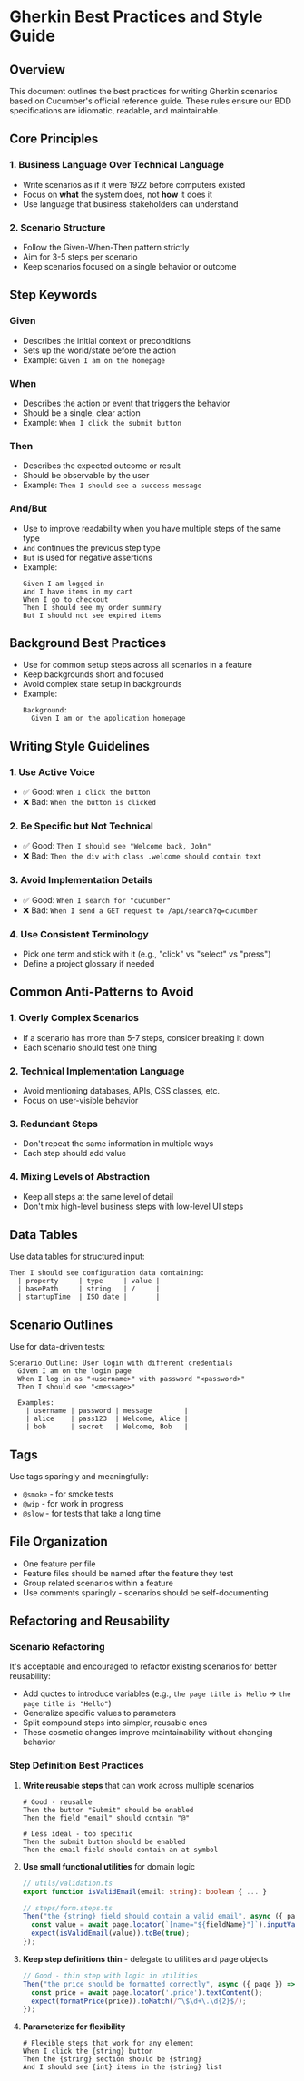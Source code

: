 # Gherkin Best Practices and Style Guide

## Overview
This document outlines the best practices for writing Gherkin scenarios based on Cucumber's official reference guide. These rules ensure our BDD specifications are idiomatic, readable, and maintainable.

## Core Principles

### 1. Business Language Over Technical Language
- Write scenarios as if it were 1922 before computers existed
- Focus on **what** the system does, not **how** it does it
- Use language that business stakeholders can understand

### 2. Scenario Structure
- Follow the Given-When-Then pattern strictly
- Aim for 3-5 steps per scenario
- Keep scenarios focused on a single behavior or outcome

## Step Keywords

### Given
- Describes the initial context or preconditions
- Sets up the world/state before the action
- Example: `Given I am on the homepage`

### When
- Describes the action or event that triggers the behavior
- Should be a single, clear action
- Example: `When I click the submit button`

### Then
- Describes the expected outcome or result
- Should be observable by the user
- Example: `Then I should see a success message`

### And/But
- Use to improve readability when you have multiple steps of the same type
- `And` continues the previous step type
- `But` is used for negative assertions
- Example: 
  ```gherkin
  Given I am logged in
  And I have items in my cart
  When I go to checkout
  Then I should see my order summary
  But I should not see expired items
  ```

## Background Best Practices
- Use for common setup steps across all scenarios in a feature
- Keep backgrounds short and focused
- Avoid complex state setup in backgrounds
- Example:
  ```gherkin
  Background:
    Given I am on the application homepage
  ```

## Writing Style Guidelines

### 1. Use Active Voice
- ✅ Good: `When I click the button`
- ❌ Bad: `When the button is clicked`

### 2. Be Specific but Not Technical
- ✅ Good: `Then I should see "Welcome back, John"`
- ❌ Bad: `Then the div with class .welcome should contain text`

### 3. Avoid Implementation Details
- ✅ Good: `When I search for "cucumber"`
- ❌ Bad: `When I send a GET request to /api/search?q=cucumber`

### 4. Use Consistent Terminology
- Pick one term and stick with it (e.g., "click" vs "select" vs "press")
- Define a project glossary if needed

## Common Anti-Patterns to Avoid

### 1. Overly Complex Scenarios
- If a scenario has more than 5-7 steps, consider breaking it down
- Each scenario should test one thing

### 2. Technical Implementation Language
- Avoid mentioning databases, APIs, CSS classes, etc.
- Focus on user-visible behavior

### 3. Redundant Steps
- Don't repeat the same information in multiple ways
- Each step should add value

### 4. Mixing Levels of Abstraction
- Keep all steps at the same level of detail
- Don't mix high-level business steps with low-level UI steps

## Data Tables
Use data tables for structured input:
```gherkin
Then I should see configuration data containing:
  | property     | type     | value |
  | basePath     | string   | /     |
  | startupTime  | ISO date |       |
```

## Scenario Outlines
Use for data-driven tests:
```gherkin
Scenario Outline: User login with different credentials
  Given I am on the login page
  When I log in as "<username>" with password "<password>"
  Then I should see "<message>"

  Examples:
    | username | password | message        |
    | alice    | pass123  | Welcome, Alice |
    | bob      | secret   | Welcome, Bob   |
```

## Tags
Use tags sparingly and meaningfully:
- `@smoke` - for smoke tests
- `@wip` - for work in progress
- `@slow` - for tests that take a long time

## File Organization
- One feature per file
- Feature files should be named after the feature they test
- Group related scenarios within a feature
- Use comments sparingly - scenarios should be self-documenting

## Refactoring and Reusability

### Scenario Refactoring
It's acceptable and encouraged to refactor existing scenarios for better reusability:
- Add quotes to introduce variables (e.g., `the page title is Hello` → `the page title is "Hello"`)
- Generalize specific values to parameters
- Split compound steps into simpler, reusable ones
- These cosmetic changes improve maintainability without changing behavior

### Step Definition Best Practices
1. **Write reusable steps** that can work across multiple scenarios
   ```gherkin
   # Good - reusable
   Then the button "Submit" should be enabled
   Then the field "email" should contain "@"
   
   # Less ideal - too specific
   Then the submit button should be enabled
   Then the email field should contain an at symbol
   ```

2. **Use small functional utilities** for domain logic
   ```typescript
   // utils/validation.ts
   export function isValidEmail(email: string): boolean { ... }
   
   // steps/form.steps.ts
   Then("the {string} field should contain a valid email", async ({ page }, fieldName) => {
     const value = await page.locator(`[name="${fieldName}"]`).inputValue();
     expect(isValidEmail(value)).toBe(true);
   });
   ```

3. **Keep step definitions thin** - delegate to utilities and page objects
   ```typescript
   // Good - thin step with logic in utilities
   Then("the price should be formatted correctly", async ({ page }) => {
     const price = await page.locator('.price').textContent();
     expect(formatPrice(price)).toMatch(/^\$\d+\.\d{2}$/);
   });
   ```

4. **Parameterize for flexibility**
   ```gherkin
   # Flexible steps that work for any element
   When I click the {string} button
   Then the {string} section should be {string}
   And I should see {int} items in the {string} list
   ```